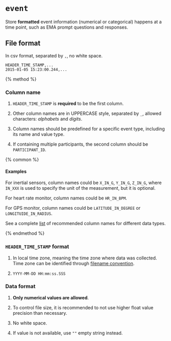 # `event`

Store **formatted** event information (numerical or categorical) happens at a time point, such as EMA prompt questions and responses.

## File format

In csv format, separated by `,`, no white space.

```
HEADER_TIME_STAMP,...
2015-01-05 15:23:00.244,...
```

{% method %}

### Column name

1. `HEADER_TIME_STAMP` is **required** to be the first column.



2. Other column names are in UPPERCASE style, separated by `_`, allowed characters: *alphabets* and *digits*.

3. Column names should be predefined for a specific event type, including its name and value type.

3. If containing multiple participants, the second column should be `PARTICIPANT_ID`.



{% common %}

#### Examples



For inertial sensors, column names could be `X_IN_G`, `Y_IN_G`, `Z_IN_G`, where `IN_XXX` is used to specify the unit of the measurement, but it is optional.



For heart rate monitor, column names could be `HR_IN_BPM`.



For GPS monitor, column names could be `LATITUDE_IN_DEGREE` or `LONGITUIDE_IN_RADIUS`.



See a complete [list](#) of recommended column names for different data types.



{% endmethod %}



### `HEADER_TIME_STAMP` format



1. In local time zone, meaning the time zone where data was collected. Time zone can be identified through [filename convention](#).



2. `YYYY-MM-DD HH:mm:ss.SSS`



### Data format



1. **Only numerical values are allowed**.



2. To control file size, it is recommended to not use higher float value precision than necessary.



3. No white space.



4. If value is not available, use `""` empty string instead.




